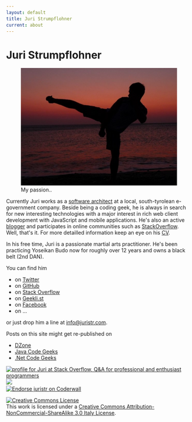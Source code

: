 ```yaml
---
layout: default
title: Juri Strumpflohner
current: about
---
```

# Juri Strumpflohner	

<figure>
    <img src="./imgs/aboutme.jpg">
    <figcaption>My passion..</figcaption>
</figure>

Currently Juri works as a [software architect](http://careers.stackoverflow.com/juristr) at a local, south-tyrolean e-government company. Beside being a coding geek,
he is always in search for new interesting technologies with a major
interest in rich web client development with JavaScript and mobile applications. He's
also an active [blogger](http://blog.js-development) and participates in online communities
such as [StackOverflow](http://stackoverflow.com/users/50109/juri). Well, that's it. For more
detailled information keep an eye on his [CV](http://careers.stackoverflow.com/juristr).

In his free time, Juri is a passionate martial arts practitioner. He's been practicing Yoseikan Budo
now for roughly over 12 years and owns a black belt (2nd DAN).

You can find him

- on [Twitter](http://twitter.com/juristr)
- on [GitHub](http://github.com/juristr)
- on [Stack Overflow](http://stackoverflow.com/users/50109/juri)
- on [Geekli.st](https://geekli.st/juri)
- on [Facebook](https://www.facebook.com/pages/Juri-Strumpflohners-TechBlog/157432560964701)
- on ...

or just drop him a line at <info@juristr.com>.

Posts on this site might get re-published on

- [DZone](http://www.dzone.com/users/juristr)
- [Java Code Geeks](http://www.javacodegeeks.com/)
- [.Net Code Geeks](http://www.dotnetcodegeeks.com/)

<div class="row-fluid">
  <div class="span4">
    <a href="http://stackoverflow.com/users/50109/juri">
        <img src="http://stackoverflow.com/users/flair/50109.png" width="208" height="58" alt="profile for Juri at Stack Overflow, Q&amp;A for professional and enthusiast programmers" title="profile for Juri at Stack Overflow, Q&amp;A for professional and enthusiast programmers">
    </a>
  </div>
  <div class="span4">
    <a href="http://www.dzone.com/users/juristr"><img src="http://www.dzone.com/sites/all/files/big-mvbbutton.png"></a>      
  </div>
  <div class="span4">
    <a href="http://coderwall.com/juristr"><img alt="Endorse juristr on Coderwall" src="http://api.coderwall.com/juristr/endorsecount.png" /></a>      
  </div>
</div>

<p>
<a rel="license" href="http://creativecommons.org/licenses/by-nc-sa/3.0/it/deed.en_US"><img alt="Creative Commons License" style="border-width:0" src="http://i.creativecommons.org/l/by-nc-sa/3.0/it/88x31.png" /></a><br />This work is licensed under a <a rel="license" href="http://creativecommons.org/licenses/by-nc-sa/3.0/it/deed.en_US">Creative Commons Attribution-NonCommercial-ShareAlike 3.0 Italy License</a>.
</p>